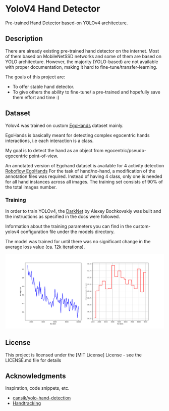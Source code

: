 # YoloV4 Hand Detector

Pre-trained Hand Detector based-on YOLOv4 architecture.

## Description

There are already existing pre-trained hand detector on the internet. Most of them based on MobileNetSSD networks and some
of them are based on YOLO architecture. However, the majority (YOLO-based) are not available with proper documentation, making it hard to fine-tune/transfer-learning.

The goals of this project are:
- To offer stable hand detector.
- To give others the ability to fine-tune/ a pre-trained and hopefully save them effort and time :)


## Dataset

Yolov4 was trained on custom [EgoHands](http://vision.soic.indiana.edu/projects/egohands/) dataset mainly.

EgoHands is basically meant for detecting complex egocentric hands interactions, i.e each interaction is a class.

My goal is to detect the hand as an object from egocentric/pseudo-egocentric point-of-view.

An annotated version of Egohand dataset is available for 4 activity detection [Roboflow EgoHands](https://public.roboflow.com/object-detection/hands/1)
For the task of hand/no-hand, a modification of the annotation files was required. Instead of having 4 class, only one is needed for all hand instances across all images.
The training set consists of 90% of the total images number.

### Training

In order to train YOLOv4, the [DarkNet](https://github.com/AlexeyAB/darknet) by Alexey Bochkovskiy was built and the
instructions as specified in the docs were followed.

Information about the training parameters you can find in the custom-yolov4 configuration file under the models directory.

The model was trained for until there was no significant change in the average loss value (ca. 12k iterations).

![plot](images/yolotraining.png)

## License

This project is licensed under the [MIT License] License - see the LICENSE.md file for details

## Acknowledgments

Inspiration, code snippets, etc.
* [cansik/yolo-hand-detection](https://github.com/cansik/yolo-hand-detection)
* [Handtracking](https://github.com/victordibia/handtracking)
